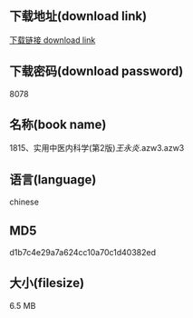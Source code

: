 ## 下载地址(download link)
[下载链接 download link](https://voluble-croquembouche-d321dc.netlify.app/?s=1815%E3%80%81%E5%AE%9E%E7%94%A8%E4%B8%AD%E5%8C%BB%E5%86%85%E7%A7%91%E5%AD%A6%28%E7%AC%AC2%E7%89%88%29_%E7%8E%8B%E6%B0%B8%E7%82%8E_.azw3)

## 下载密码(download password)
8078

## 名称(book name)
1815、实用中医内科学(第2版)_王永炎_.azw3.azw3

## 语言(language)
chinese

## MD5
d1b7c4e29a7a624cc10a70c1d40382ed

## 大小(filesize)
6.5 MB
